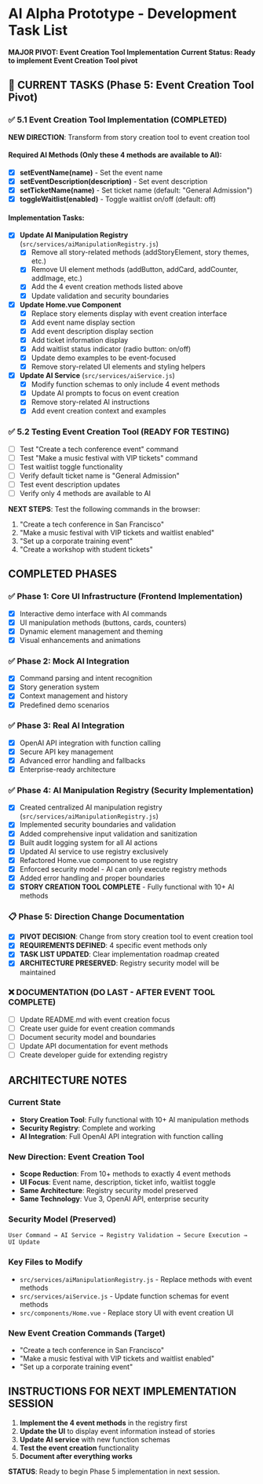 # AI Alpha Prototype - Development Task List

**MAJOR PIVOT: Event Creation Tool Implementation**
**Current Status: Ready to implement Event Creation Tool pivot**

## 🔄 CURRENT TASKS (Phase 5: Event Creation Tool Pivot)

### ✅ 5.1 Event Creation Tool Implementation (COMPLETED)
**NEW DIRECTION**: Transform from story creation tool to event creation tool

#### Required AI Methods (Only these 4 methods are available to AI):
- [x] **setEventName(name)** - Set the event name
- [x] **setEventDescription(description)** - Set event description  
- [x] **setTicketName(name)** - Set ticket name (default: "General Admission")
- [x] **toggleWaitlist(enabled)** - Toggle waitlist on/off (default: off)

#### Implementation Tasks:
- [x] **Update AI Manipulation Registry** (`src/services/aiManipulationRegistry.js`)
  - [x] Remove all story-related methods (addStoryElement, story themes, etc.)
  - [x] Remove UI element methods (addButton, addCard, addCounter, addImage, etc.)
  - [x] Add the 4 event creation methods listed above
  - [x] Update validation and security boundaries

- [x] **Update Home.vue Component**
  - [x] Replace story elements display with event creation interface
  - [x] Add event name display section
  - [x] Add event description display section
  - [x] Add ticket information display
  - [x] Add waitlist status indicator (radio button: on/off)
  - [x] Update demo examples to be event-focused
  - [x] Remove story-related UI elements and styling helpers

- [x] **Update AI Service** (`src/services/aiService.js`)
  - [x] Modify function schemas to only include 4 event methods
  - [x] Update AI prompts to focus on event creation
  - [x] Remove story-related AI instructions
  - [x] Add event creation context and examples

### ✅ 5.2 Testing Event Creation Tool (READY FOR TESTING)
- [ ] Test "Create a tech conference event" command
- [ ] Test "Make a music festival with VIP tickets" command  
- [ ] Test waitlist toggle functionality
- [ ] Verify default ticket name is "General Admission"
- [ ] Test event description updates
- [ ] Verify only 4 methods are available to AI

**NEXT STEPS**: Test the following commands in the browser:
1. "Create a tech conference in San Francisco"
2. "Make a music festival with VIP tickets and waitlist enabled"
3. "Set up a corporate training event"
4. "Create a workshop with student tickets"

## COMPLETED PHASES

### ✅ Phase 1: Core UI Infrastructure (Frontend Implementation)
- [x] Interactive demo interface with AI commands
- [x] UI manipulation methods (buttons, cards, counters)
- [x] Dynamic element management and theming
- [x] Visual enhancements and animations

### ✅ Phase 2: Mock AI Integration
- [x] Command parsing and intent recognition
- [x] Story generation system
- [x] Context management and history
- [x] Predefined demo scenarios

### ✅ Phase 3: Real AI Integration
- [x] OpenAI API integration with function calling
- [x] Secure API key management
- [x] Advanced error handling and fallbacks
- [x] Enterprise-ready architecture

### ✅ Phase 4: AI Manipulation Registry (Security Implementation)
- [x] Created centralized AI manipulation registry (`src/services/aiManipulationRegistry.js`)
- [x] Implemented security boundaries and validation
- [x] Added comprehensive input validation and sanitization
- [x] Built audit logging system for all AI actions
- [x] Updated AI service to use registry exclusively
- [x] Refactored Home.vue component to use registry
- [x] Enforced security model - AI can only execute registry methods
- [x] Added error handling and proper boundaries
- [x] **STORY CREATION TOOL COMPLETE** - Fully functional with 10+ AI methods

### 📋 Phase 5: Direction Change Documentation
- [x] **PIVOT DECISION**: Change from story creation tool to event creation tool
- [x] **REQUIREMENTS DEFINED**: 4 specific event methods only
- [x] **TASK LIST UPDATED**: Clear implementation roadmap created
- [x] **ARCHITECTURE PRESERVED**: Registry security model will be maintained

### ❌ DOCUMENTATION (DO LAST - AFTER EVENT TOOL COMPLETE)
- [ ] Update README.md with event creation focus
- [ ] Create user guide for event creation commands
- [ ] Document security model and boundaries
- [ ] Update API documentation for event methods
- [ ] Create developer guide for extending registry

## ARCHITECTURE NOTES

### Current State
- **Story Creation Tool**: Fully functional with 10+ AI manipulation methods
- **Security Registry**: Complete and working
- **AI Integration**: Full OpenAI API integration with function calling

### New Direction: Event Creation Tool
- **Scope Reduction**: From 10+ methods to exactly 4 event methods
- **UI Focus**: Event name, description, ticket info, waitlist toggle
- **Same Architecture**: Registry security model preserved
- **Same Technology**: Vue 3, OpenAI API, enterprise security

### Security Model (Preserved)
```
User Command → AI Service → Registry Validation → Secure Execution → UI Update
```

### Key Files to Modify
- `src/services/aiManipulationRegistry.js` - Replace methods with event methods
- `src/services/aiService.js` - Update function schemas for event methods
- `src/components/Home.vue` - Replace story UI with event creation UI

### New Event Creation Commands (Target)
- "Create a tech conference in San Francisco"
- "Make a music festival with VIP tickets and waitlist enabled"
- "Set up a corporate training event"

## INSTRUCTIONS FOR NEXT IMPLEMENTATION SESSION
1. **Implement the 4 event methods** in the registry first
2. **Update the UI** to display event information instead of stories  
3. **Update AI service** with new function schemas
4. **Test the event creation** functionality
5. **Document after everything works**

**STATUS**: Ready to begin Phase 5 implementation in next session.
